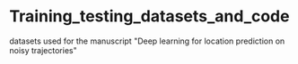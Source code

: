 # Training_testing_datasets_and_code
  datasets used for the manuscript "Deep learning for location prediction on noisy trajectories"
